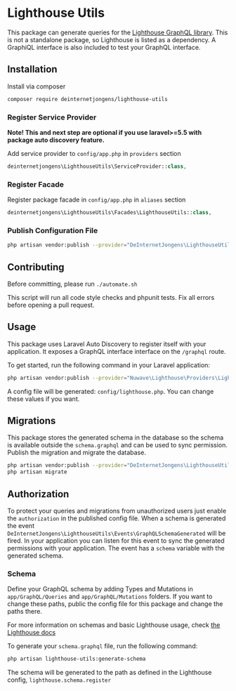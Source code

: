 # Lighthouse Utils

This package can generate queries for the [Lighthouse GraphQL library](https://github.com/nuwave/lighthouse).
This is not a standalone package, so Lighthouse is listed as a dependency.
A GraphiQL interface is also included to test your GraphQL interface.

## Installation

Install via composer
```bash
composer require deinternetjongens/lighthouse-utils
```

### Register Service Provider

**Note! This and next step are optional if you use laravel>=5.5 with package
auto discovery feature.**

Add service provider to `config/app.php` in `providers` section
```php
deinternetjongens\LighthouseUtils\ServiceProvider::class,
```

### Register Facade

Register package facade in `config/app.php` in `aliases` section
```php
deinternetjongens\LighthouseUtils\Facades\LighthouseUtils::class,
```

### Publish Configuration File

```bash
php artisan vendor:publish --provider="DeInternetJongens\LighthouseUtils\ServiceProvider" --tag="config"
``` 

## Contributing

Before committing, please run 
`./automate.sh`

This script will run all code style checks and phpunit tests. Fix all errors before opening a pull request.

## Usage

This package uses Laravel Auto Discovery to register itself with your application. 
It exposes a GraphQL interface interface on the `/graphql` route.

To get started, run the following command in your Laravel application:
```bash
php artisan vendor:publish --provider="Nuwave\Lighthouse\Providers\LighthouseServiceProvider" --tag="config"
```
A config file will be generated: `config/lighthouse.php`. You can change these values if you want.  

## Migrations
This package stores the generated schema in the database so the schema is available outside the `schema.graphql` and can be used to sync permission.
Publish the migration and migrate the database.
```bash
php artisan vendor:publish --provider="DeInternetJongens\LighthouseUtils\ServiceProvider" --tag="migrations"
php artisan migrate
```

## Authorization
To protect your queries and migrations from unauthorized users just enable the `authorization` in the published config file.
When a schema is generated the event `DeInternetJongens\LighthouseUtils\Events\GraphQLSchemaGenerated` will be fired.
In your application you can listen for this event to sync the generated permissions with your application.
The event has a `schema` variable with the generated schema.

### Schema
Define your GraphQL schema by adding Types and Mutations in `app/GraphQL/Queries` and `app/GraphQL/Mutations` folders.
If you want to change these paths, public the config file for this package and change the paths there.  

For more information on schemas and basic Lighthouse usage, check [the Lighthouse docs](https://lighthouse-php.netlify.com/)

To generate your `schema.graphql` file, run the following command:

```bash
php artisan lighthouse-utils:generate-schema
```
The schema will be generated to the path as defined in the Lighthouse config, `lighthouse.schema.register`
